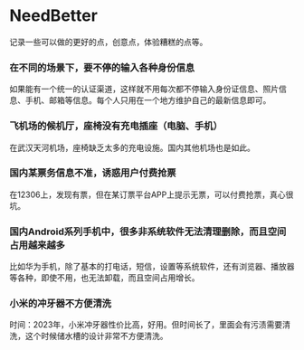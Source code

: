 # NeedBetter
记录一些可以做的更好的点，创意点，体验糟糕的点等。

### 在不同的场景下，要不停的输入各种身份信息
如果能有一个统一的认证渠道，这样就不用每次都不停输入身份证信息、照片信息、手机、邮箱等信息。每个人只用在一个地方维护自己的最新信息即可。

### 飞机场的候机厅，座椅没有充电插座（电脑、手机）
在武汉天河机场，座椅缺乏太多的充电设施。国内其他机场也是如此。

### 国内某票务信息不准，诱惑用户付费抢票
在12306上，发现有票，但在某订票平台APP上提示无票，可以付费抢票，真心很坑。

### 国内Android系列手机中，很多非系统软件无法清理删除，而且空间占用越来越多
比如华为手机，除了基本的打电话，短信，设置等系统软件，还有浏览器、播放器等各种，即使不用，也无法卸载，而且空间占用增长。

### 小米的冲牙器不方便清洗
时间：2023年，小米冲牙器性价比高，好用。但时间长了，里面会有污渍需要清洗，这个时候储水槽的设计非常不方便清洗。





